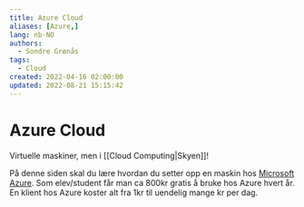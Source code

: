 ```yaml
---
title: Azure Cloud
aliases: [Azure,]
lang: nb-NO
authors:
  - Sondre Grønås
tags:
  - Cloud
created: 2022-04-16 02:00:00
updated: 2022-08-21 15:15:42
---
```

# Azure Cloud
Virtuelle maskiner, men i [[Cloud Computing|Skyen]]!

På denne siden skal du lære hvordan du setter opp en maskin hos [Microsoft Azure](https://azure.microsoft.com/). Som elev/student får man ca 800kr gratis å bruke hos Azure hvert år. En klient hos Azure koster alt fra 1kr til uendelig mange kr per dag.